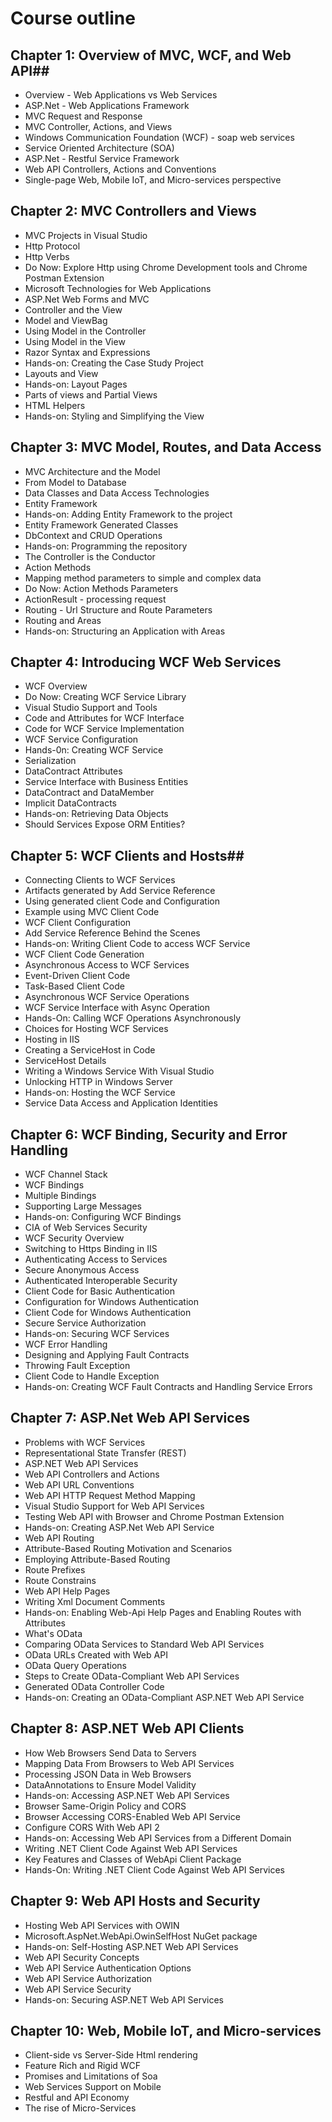 # Course outline #

## Chapter 1: Overview of MVC, WCF, and Web API##
* Overview - Web Applications vs Web Services
* ASP.Net - Web Applications Framework
* MVC Request and Response
* MVC Controller, Actions, and Views
* Windows Communication Foundation (WCF) - soap web services
* Service Oriented Architecture (SOA)
* ASP.Net - Restful Service Framework
* Web API Controllers, Actions and Conventions
* Single-page Web, Mobile IoT, and Micro-services perspective

## Chapter 2: MVC Controllers and Views ##
* MVC Projects in Visual Studio
* Http Protocol
* Http Verbs
* Do Now: Explore Http using Chrome Development tools and Chrome Postman Extension
* Microsoft Technologies for Web Applications
* ASP.Net Web Forms and MVC
* Controller and the View
* Model and ViewBag
* Using Model in the Controller
* Using Model in the View
* Razor Syntax and Expressions
* Hands-on: Creating the Case Study Project
* Layouts and View
* Hands-on: Layout Pages
* Parts of views and Partial Views
* HTML Helpers
* Hands-on: Styling and Simplifying the View

## Chapter 3: MVC Model, Routes, and Data Access ##
* MVC Architecture and the Model
* From Model to Database
* Data Classes and Data Access Technologies
* Entity Framework
* Hands-on: Adding Entity Framework to the project
* Entity Framework Generated Classes
* DbContext and CRUD Operations
* Hands-on: Programming the repository
* The Controller is the Conductor
* Action Methods
* Mapping method parameters to simple and complex data
* Do Now: Action Methods Parameters
* ActionResult - processing request
* Routing - Url Structure and Route Parameters
* Routing and Areas
* Hands-on: Structuring an Application with Areas

## Chapter 4: Introducing WCF Web Services ##
* WCF Overview
* Do Now: Creating WCF Service Library
* Visual Studio Support and Tools
* Code and Attributes for WCF Interface
* Code for WCF Service Implementation
* WCF Service Configuration
* Hands-0n: Creating WCF Service
* Serialization
* DataContract Attributes
* Service Interface with Business Entities
* DataContract and DataMember
* Implicit DataContracts
* Hands-on: Retrieving Data Objects
* Should Services Expose ORM Entities?

## Chapter 5: WCF Clients and Hosts##
* Connecting Clients to WCF Services
* Artifacts generated by Add Service Reference
* Using generated client Code and Configuration
* Example using MVC Client Code
* WCF Client Configuration
* Add Service Reference Behind the Scenes
* Hands-on: Writing Client Code to access WCF Service
* WCF Client Code Generation
* Asynchronous Access to WCF Services
* Event-Driven Client Code
* Task-Based Client Code
* Asynchronous WCF Service Operations
* WCF Service Interface with Async Operation
* Hands-On: Calling WCF Operations Asynchronously
* Choices for Hosting WCF Services
* Hosting in IIS
* Creating a ServiceHost in Code
* ServiceHost Details
* Writing a Windows Service With Visual Studio
* Unlocking HTTP in Windows Server
* Hands-on: Hosting the WCF Service
* Service Data Access and Application Identities

## Chapter 6: WCF Binding, Security and Error Handling ##
* WCF Channel Stack
* WCF Bindings
* Multiple Bindings
* Supporting Large Messages
* Hands-on: Configuring WCF Bindings
* CIA of Web Services Security
* WCF Security Overview
* Switching to Https Binding in IIS
* Authenticating Access to Services
* Secure Anonymous Access
* Authenticated Interoperable Security
* Client Code for Basic Authentication
* Configuration for Windows Authentication
* Client Code for Windows Authentication
* Secure Service Authorization
* Hands-on: Securing WCF Services
* WCF Error Handling
* Designing and Applying Fault Contracts
* Throwing Fault Exception
* Client Code to Handle Exception
* Hands-on: Creating WCF Fault Contracts and Handling Service Errors

## Chapter 7: ASP.Net Web API Services
* Problems with WCF Services
* Representational State Transfer (REST)
* ASP.NET Web API Services
* Web API Controllers and Actions
* Web API URL Conventions
* Web API HTTP Request Method Mapping
* Visual Studio Support for Web API Services
* Testing Web API with Browser and Chrome Postman Extension
* Hands-on: Creating ASP.Net Web API Service
* Web API Routing
* Attribute-Based Routing Motivation and Scenarios
* Employing Attribute-Based Routing
* Route Prefixes
* Route Constrains
* Web API Help Pages
* Writing Xml Document Comments
* Hands-on: Enabling Web-Api Help Pages and Enabling Routes with Attributes
* What's OData
* Comparing OData Services to Standard Web API Services
* OData URLs Created with Web API
* OData Query Operations
* Steps to Create OData-Compliant Web API Services
* Generated OData Controller Code
* Hands-on: Creating an OData-Compliant ASP.NET Web API Service

## Chapter 8: ASP.NET Web API Clients ##
* How Web Browsers Send Data to Servers
* Mapping Data From Browsers to Web API Services
* Processing JSON Data in Web Browsers
* DataAnnotations to Ensure Model Validity
* Hands-on: Accessing ASP.NET Web API Services
* Browser Same-Origin Policy and CORS
* Browser Accessing CORS-Enabled Web API Service
* Configure CORS With Web API 2
* Hands-on: Accessing Web API Services from a Different Domain
* Writing .NET Client Code Against Web API Services
* Key Features and Classes of WebApi Client Package
* Hands-On: Writing .NET Client Code Against Web API Services

## Chapter 9: Web API Hosts and Security ##
* Hosting Web API Services with OWIN
* Microsoft.AspNet.WebApi.OwinSelfHost NuGet package
* Hands-on: Self-Hosting ASP.NET Web API Services
* Web API Security Concepts
* Web API Service Authentication Options
* Web API Service Authorization
* Web API Service Security
* Hands-on: Securing ASP.NET Web API Services

## Chapter 10: Web, Mobile IoT, and Micro-services
* Client-side vs Server-Side Html rendering
* Feature Rich and Rigid WCF 
* Promises and Limitations of Soa
* Web Services Support on Mobile
* Restful and API Economy
* The rise of Micro-Services
